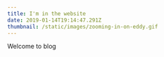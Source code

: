 ```yaml
---
title: I'm in the website
date: 2019-01-14T19:14:47.291Z
thumbnail: /static/images/zooming-in-on-eddy.gif
---
```

Welcome to blog
